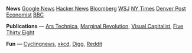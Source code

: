 
**News**
[Google News](https://news.google.com)
[Hacker News](https://news.ycombinator.com/)
[Bloomberg](https://www.bloomberg.com/)
[WSJ](https://www.wsj.com/)
[NY Times](https://www.nytimes.com/)
[Denver Post](https://www.denverpost.com/)
[Economist](https://www.economist.com/)
[BBC](https://www.bbc.com/)

**Publications** —
[Ars Technica](https://arstechnica.com/),
[Marginal Revolution](https://marginalrevolution.com/),
[Visual Capitalist](https://www.visualcapitalist.com/),
[Five Thirty Eight](https://fivethirtyeight.com/)

**Fun** —
[Cyclingnews](https://www.cyclingnews.com/),
[xkcd](https://xkcd.com/),
[Digg](https://digg.com/),
[Reddit](https://www.reddit.com/)


<!--
## News
- [Google News](https://news.google.com)
- [Hacker News](https://news.ycombinator.com/)
- [Bloomberg](https://www.bloomberg.com/)
- [WSJ](https://www.wsj.com/)
- [NY Times](https://www.nytimes.com/)
- [Denver Post](https://www.denverpost.com/)
- [Economist](https://www.economist.com/)
- [BBC](https://www.bbc.com/)

## Publications
- [Ars Technica](https://arstechnica.com/)
- [Marginal Revolution](https://marginalrevolution.com/)
- [Visual Capitalist](https://www.visualcapitalist.com/)
- [Five Thirty Eight](https://fivethirtyeight.com/)

## Fun
- [Cyclingnews](https://www.cyclingnews.com/)
- [xkcd](https://xkcd.com/)
- [Digg](https://digg.com/)
- [Reddit](https://www.reddit.com/)
-->


<!--
| News | Publications | Fun |
| --- | --- | --- |
| [Google News](https://news.google.com) | [Ars Technica](https://arstechnica.com/) | [Cyclingnews](https://www.cyclingnews.com/) |
| [Hacker News](https://news.ycombinator.com/) | [Marginal Revolution](https://marginalrevolution.com/) | [xkcd](https://xkcd.com/) |
-->

